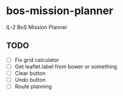 # bos-mission-planner

IL-2 BoS Mission Planner

## TODO

- [ ] Fix grid calculator
- [ ] Get leaflet.label from bower or something
- [ ] Clear button
- [ ] Undo button
- [ ] Route planning
